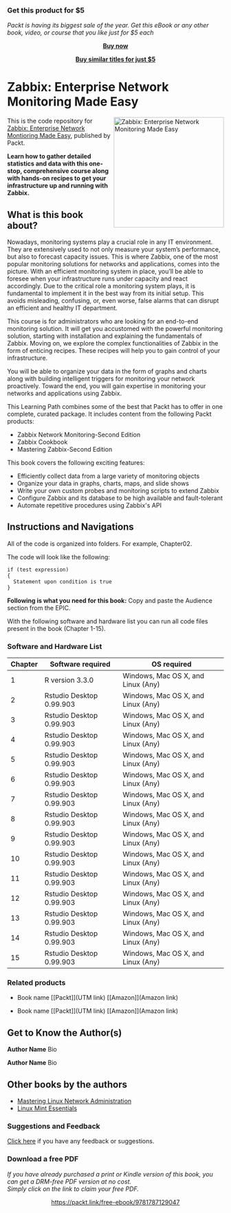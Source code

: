 
### Get this product for $5

<i>Packt is having its biggest sale of the year. Get this eBook or any other book, video, or course that you like just for $5 each</i>


<b><p align='center'>[Buy now](https://packt.link/9781787129047)</p></b>


<b><p align='center'>[Buy similar titles for just $5](https://subscription.packtpub.com/search)</p></b>


# Zabbix: Enterprise Network Monitoring Made Easy

<a href="https://www.packtpub.com/networking-and-servers/zabbix-enterprise-network-monitoring-made-easy?utm_source=github&utm_medium=repository&utm_content=9781787129047"><img src="https://www.packtpub.com/sites/default/files/C06984_MockupCover_low.png" alt="Zabbix: Enterprise Network Monitoring Made Easy" height="256px" align="right"></a>

This is the code repository for [Zabbix: Enterprise Network Montioring Made Easy](https://www.packtpub.com/networking-and-servers/zabbix-enterprise-network-monitoring-made-easy?utm_source=github&utm_medium=repository&utm_content=9781787129047), published by Packt.

**Learn how to gather detailed statistics and data with this one-stop, comprehensive course along with hands-on recipes to get your infrastructure up and running with Zabbix.**

## What is this book about?
Nowadays, monitoring systems play a crucial role in any IT environment. They are extensively used to not only measure your system’s performance, but also to forecast capacity issues. This is where Zabbix, one of the most popular monitoring solutions for networks and applications, comes into the picture. With an efficient monitoring system in place, you’ll be able to foresee when your infrastructure runs under capacity and react accordingly. Due to the critical role a monitoring system plays, it is fundamental to implement it in the best way from its initial setup. This avoids misleading, confusing, or, even worse, false alarms that can disrupt an efficient and healthy IT department.

This course is for administrators who are looking for an end-to-end monitoring solution. It will get you accustomed with the powerful monitoring solution, starting with installation and explaining the fundamentals of Zabbix. Moving on, we explore the complex functionalities of Zabbix in the form of enticing recipes. These recipes will help you to gain control of your infrastructure.

You will be able to organize your data in the form of graphs and charts along with building intelligent triggers for monitoring your network proactively. Toward the end, you will gain expertise in monitoring your networks and applications using Zabbix.

This Learning Path combines some of the best that Packt has to offer in one complete, curated package. It includes content from the following Packt products: 
* Zabbix Network Monitoring-Second Edition
* Zabbix Cookbook 
* Mastering Zabbix-Second Edition

This book covers the following exciting features: 
* Efficiently collect data from a large variety of monitoring objects
* Organize your data in graphs, charts, maps, and slide shows
* Write your own custom probes and monitoring scripts to extend Zabbix
* Configure Zabbix and its database to be high available and fault-tolerant
* Automate repetitive procedures using Zabbix's API


## Instructions and Navigations
All of the code is organized into folders. For example, Chapter02.

The code will look like the following:
```
if (test expression)
{
  Statement upon condition is true
}
```

**Following is what you need for this book:**
Copy and paste the Audience section from the EPIC.

With the following software and hardware list you can run all code files present in the book (Chapter 1-15).

### Software and Hardware List

| Chapter  | Software required                   | OS required                        |
| -------- | ------------------------------------| -----------------------------------|
| 1        | R version 3.3.0                     | Windows, Mac OS X, and Linux (Any) |
| 2        | Rstudio Desktop 0.99.903            | Windows, Mac OS X, and Linux (Any) |
| 3        | Rstudio Desktop 0.99.903            | Windows, Mac OS X, and Linux (Any) |
| 4        | Rstudio Desktop 0.99.903            | Windows, Mac OS X, and Linux (Any) |
| 5        | Rstudio Desktop 0.99.903            | Windows, Mac OS X, and Linux (Any) |
| 6        | Rstudio Desktop 0.99.903            | Windows, Mac OS X, and Linux (Any) |
| 7        | Rstudio Desktop 0.99.903            | Windows, Mac OS X, and Linux (Any) |
| 8        | Rstudio Desktop 0.99.903            | Windows, Mac OS X, and Linux (Any) |
| 9        | Rstudio Desktop 0.99.903            | Windows, Mac OS X, and Linux (Any) |
| 10        | Rstudio Desktop 0.99.903            | Windows, Mac OS X, and Linux (Any) |
| 11        | Rstudio Desktop 0.99.903            | Windows, Mac OS X, and Linux (Any) |
| 12        | Rstudio Desktop 0.99.903            | Windows, Mac OS X, and Linux (Any) |
| 13        | Rstudio Desktop 0.99.903            | Windows, Mac OS X, and Linux (Any) |
| 14        | Rstudio Desktop 0.99.903            | Windows, Mac OS X, and Linux (Any) |
| 15        | Rstudio Desktop 0.99.903            | Windows, Mac OS X, and Linux (Any) |



### Related products <Paste books from the Other books you may enjoy section>
* Book name [[Packt]](UTM link) [[Amazon]](Amazon link)

* Book name [[Packt]](UTM link) [[Amazon]](Amazon link)


## Get to Know the Author(s)
**Author Name**
Bio

**Author Name**
Bio


## Other books by the authors
* [Mastering Linux Network Administration](https://www.packtpub.com/networking-and-servers/mastering-linux-network-administration?utm_source=github&utm_medium=repository&utm_campaign=9781784399597)
* [Linux Mint Essentials](https://www.packtpub.com/networking-and-servers/linux-mint-essentials?utm_source=github&utm_medium=repository&utm_campaign=9781782168157)

### Suggestions and Feedback
[Click here](https://docs.google.com/forms/d/e/1FAIpQLSdy7dATC6QmEL81FIUuymZ0Wy9vH1jHkvpY57OiMeKGqib_Ow/viewform) if you have any feedback or suggestions.
### Download a free PDF

 <i>If you have already purchased a print or Kindle version of this book, you can get a DRM-free PDF version at no cost.<br>Simply click on the link to claim your free PDF.</i>
<p align="center"> <a href="https://packt.link/free-ebook/9781787129047">https://packt.link/free-ebook/9781787129047 </a> </p>